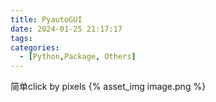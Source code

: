 ```yaml
---
title: PyautoGUI
date: 2024-01-25 21:17:17
tags:
categories:
  - [Python,Package, Others]
---
```


简单click by pixels
{% asset_img image.png %}
